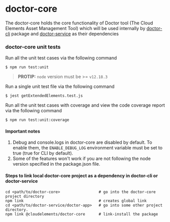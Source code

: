 # doctor-core
The doctor-core holds the core functionality of Doctor tool (The Cloud Elements Asset Management Tool) which will be used internally by [doctor-cli](https://github.com/CloudElementsOpenLabs/the-doctor) package and [doctor-service](https://github.com/cloud-elements/doctor-service) as their dependencies

### doctor-core unit tests
Run all the unit test cases via the following command
```
$ npm run test:unit
```

> __PROTIP:__ `node` version must  be >= `v12.18.3`

Run a single unit test file via the following command
```
$ jest getExtendedElements.test.js
```
Run all the unit test cases with coverage and view the code coverage report via the following command
```
$ npm run test:unit:coverage
```

#### Important notes
1. Debug and console.logs in doctor-core are disabled by default. To enable them, the `ENABLE_DEBUG_LOG` environment variable must be set to true (true for CLI by default).
2. Some of the features won't work if you are not following the node version specified in the package.json file.

#### Steps to link local doctor-core project as a dependency in doctor-cli or doctor-service
```
cd <path/to/doctor-core>                 # go into the doctor-core project directory
npm link                                 # creates global link
cd <path/to/doctor-service/doctor-app>   # go into some other project directory.
npm link @cloudelements/doctor-core      # link-install the package
```
